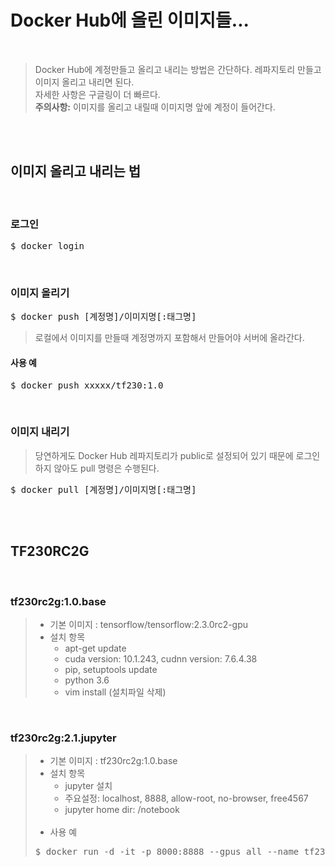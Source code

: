 # Docker Hub에 올린 이미지들...

</br>

> Docker Hub에 계정만들고 올리고 내리는 방법은 간단하다. 레파지토리 만들고 이미지 올리고 내리면 된다.</br>
> 자세한 사항은 구글링이 더 빠르다.</br>
> **주의사항:** 이미지를 올리고 내릴때 이미지명 앞에 계정이 들어간다.

</br></br>

## 이미지 올리고 내리는 법

</br>

### 로그인
<pre>$ docker login</pre>
</br>

### 이미지 올리기
<pre>$ docker push [계정명]/이미지명[:태그명]</pre>
> 로컬에서 이미지를 만들때 계정명까지 포함해서 만들어야 서버에 올라간다.
#### 사용 예
<pre>$ docker push xxxxx/tf230:1.0</pre>
</br>

### 이미지 내리기
> 당연하게도 Docker Hub 레파지토리가 public로 설정되어 있기 때문에 로그인 하지 않아도 pull 명령은 수행된다.
<pre>$ docker pull [계정명]/이미지명[:태그명]</pre>

</br></br>

## TF230RC2G
</br>

### tf230rc2g:1.0.base
> * 기본 이미지 : tensorflow/tensorflow:2.3.0rc2-gpu
> * 설치 항목
>   - apt-get update
>   - cuda version: 10.1.243, cudnn version: 7.6.4.38
>   - pip, setuptools update
>   - python 3.6
>   - vim install (설치파일 삭제)

</br>

### tf230rc2g:2.1.jupyter
> * 기본 이미지 : tf230rc2g:1.0.base
> * 설치 항목
>   - jupyter 설치
>   - 주요설정: localhost, 8888, allow-root, no-browser, free4567
>   - jupyter home dir: /notebook </br></br>
> * 사용 예
> <pre>$ docker run -d -it -p 8000:8888 --gpus all --name tf230rc2g qfreeman/tf230rc2g:2.1.jupyter jupyter notebook</pre>
